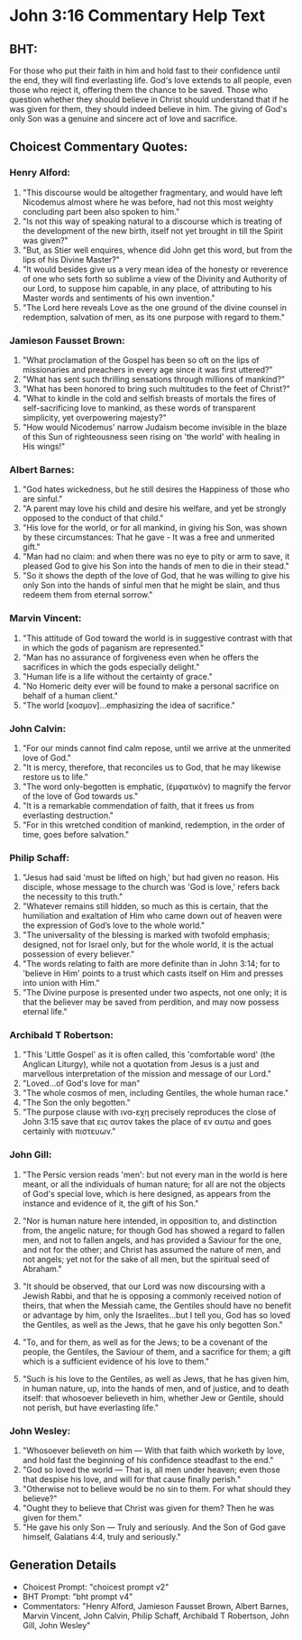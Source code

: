 # John 3:16 Commentary Help Text

## BHT:
For those who put their faith in him and hold fast to their confidence until the end, they will find everlasting life. God's love extends to all people, even those who reject it, offering them the chance to be saved. Those who question whether they should believe in Christ should understand that if he was given for them, they should indeed believe in him. The giving of God's only Son was a genuine and sincere act of love and sacrifice.

## Choicest Commentary Quotes:
### Henry Alford:
1. "This discourse would be altogether fragmentary, and would have left Nicodemus almost where he was before, had not this most weighty concluding part been also spoken to him."
2. "Is not this way of speaking natural to a discourse which is treating of the development of the new birth, itself not yet brought in till the Spirit was given?"
3. "But, as Stier well enquires, whence did John get this word, but from the lips of his Divine Master?"
4. "It would besides give us a very mean idea of the honesty or reverence of one who sets forth so sublime a view of the Divinity and Authority of our Lord, to suppose him capable, in any place, of attributing to his Master words and sentiments of his own invention."
5. "The Lord here reveals Love as the one ground of the divine counsel in redemption, salvation of men, as its one purpose with regard to them."

### Jamieson Fausset Brown:
1. "What proclamation of the Gospel has been so oft on the lips of missionaries and preachers in every age since it was first uttered?"
2. "What has sent such thrilling sensations through millions of mankind?"
3. "What has been honored to bring such multitudes to the feet of Christ?"
4. "What to kindle in the cold and selfish breasts of mortals the fires of self-sacrificing love to mankind, as these words of transparent simplicity, yet overpowering majesty?"
5. "How would Nicodemus' narrow Judaism become invisible in the blaze of this Sun of righteousness seen rising on 'the world' with healing in His wings!"

### Albert Barnes:
1. "God hates wickedness, but he still desires the Happiness of those who are sinful."
2. "A parent may love his child and desire his welfare, and yet be strongly opposed to the conduct of that child."
3. "His love for the world, or for all mankind, in giving his Son, was shown by these circumstances: That he gave - It was a free and unmerited gift."
4. "Man had no claim: and when there was no eye to pity or arm to save, it pleased God to give his Son into the hands of men to die in their stead."
5. "So it shows the depth of the love of God, that he was willing to give his only Son into the hands of sinful men that he might be slain, and thus redeem them from eternal sorrow."

### Marvin Vincent:
1. "This attitude of God toward the world is in suggestive contrast with that in which the gods of paganism are represented."
2. "Man has no assurance of forgiveness even when he offers the sacrifices in which the gods especially delight."
3. "Human life is a life without the certainty of grace."
4. "No Homeric deity ever will be found to make a personal sacrifice on behalf of a human client."
5. "The world [κοσμον]...emphasizing the idea of sacrifice."

### John Calvin:
1. "For our minds cannot find calm repose, until we arrive at the unmerited love of God."
2. "It is mercy, therefore, that reconciles us to God, that he may likewise restore us to life."
3. "The word only-begotten is emphatic, (ἐμφατικὸν) to magnify the fervor of the love of God towards us."
4. "It is a remarkable commendation of faith, that it frees us from everlasting destruction."
5. "For in this wretched condition of mankind, redemption, in the order of time, goes before salvation."

### Philip Schaff:
1. "Jesus had said 'must be lifted on high,' but had given no reason. His disciple, whose message to the church was 'God is love,' refers back the necessity to this truth."
2. "Whatever remains still hidden, so much as this is certain, that the humiliation and exaltation of Him who came down out of heaven were the expression of God’s love to the whole world."
3. "The universality of the blessing is marked with twofold emphasis; designed, not for Israel only, but for the whole world, it is the actual possession of every believer."
4. "The words relating to faith are more definite than in John 3:14; for to 'believe in Him' points to a trust which casts itself on Him and presses into union with Him."
5. "The Divine purpose is presented under two aspects, not one only; it is that the believer may be saved from perdition, and may now possess eternal life."

### Archibald T Robertson:
1. "This 'Little Gospel' as it is often called, this 'comfortable word' (the Anglican Liturgy), while not a quotation from Jesus is a just and marvellous interpretation of the mission and message of our Lord."
2. "Loved...of God's love for man"
3. "The whole cosmos of men, including Gentiles, the whole human race."
4. "The Son the only begotten."
5. "The purpose clause with ινα-εχη precisely reproduces the close of John 3:15 save that εις αυτον takes the place of εν αυτω and goes certainly with πιστευων."

### John Gill:
1. "The Persic version reads 'men': but not every man in the world is here meant, or all the individuals of human nature; for all are not the objects of God's special love, which is here designed, as appears from the instance and evidence of it, the gift of his Son."

2. "Nor is human nature here intended, in opposition to, and distinction from, the angelic nature; for though God has showed a regard to fallen men, and not to fallen angels, and has provided a Saviour for the one, and not for the other; and Christ has assumed the nature of men, and not angels; yet not for the sake of all men, but the spiritual seed of Abraham."

3. "It should be observed, that our Lord was now discoursing with a Jewish Rabbi, and that he is opposing a commonly received notion of theirs, that when the Messiah came, the Gentiles should have no benefit or advantage by him, only the Israelites...but I tell you, God has so loved the Gentiles, as well as the Jews, that he gave his only begotten Son."

4. "To, and for them, as well as for the Jews; to be a covenant of the people, the Gentiles, the Saviour of them, and a sacrifice for them; a gift which is a sufficient evidence of his love to them."

5. "Such is his love to the Gentiles, as well as Jews, that he has given him, in human nature, up, into the hands of men, and of justice, and to death itself: that whosoever believeth in him, whether Jew or Gentile, should not perish, but have everlasting life."

### John Wesley:
1. "Whosoever believeth on him — With that faith which worketh by love, and hold fast the beginning of his confidence steadfast to the end."
2. "God so loved the world — That is, all men under heaven; even those that despise his love, and will for that cause finally perish."
3. "Otherwise not to believe would be no sin to them. For what should they believe?"
4. "Ought they to believe that Christ was given for them? Then he was given for them."
5. "He gave his only Son — Truly and seriously. And the Son of God gave himself, Galatians 4:4, truly and seriously."


## Generation Details
- Choicest Prompt: "choicest prompt v2"
- BHT Prompt: "bht prompt v4"
- Commentators: "Henry Alford, Jamieson Fausset Brown, Albert Barnes, Marvin Vincent, John Calvin, Philip Schaff, Archibald T Robertson, John Gill, John Wesley"
